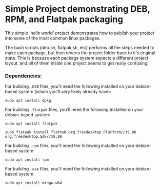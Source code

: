 # Simple Project demonstrating DEB, RPM, and Flatpak packaging

This simple 'hello world' project demonstrates how to publish
your project into some of the most common linux packages.

The bash scripts (deb.sh, flatpak.sh, etc) performs all the steps
needed to make each package, but then reverts the project folder
back to it's original state. This is because each package system
expects a different project layout, and all of them inside one 
project seems to get really confusing.

### Dependencies:

For building `.DEB` files, you'll need the following installed on your
debian-based system (which you'll very likely already have):

```
sudo apt install dpkg
```

For building `.flatpak` files, you'll need the following installed on 
your debian-based system:

```
sudo apt install flatpak 

sudo flatpak install flathub org.freedesktop.Platform//19.08 org.freedesktop.Sdk//19.08
```

For building `.rpm` files, you'll need the following installed on your
debian-based system:

```
sudo apt install rpm
```

For building `.exe` files, you'll need the following installed on your
debian-based system:

```
sudo apt install mingw-w64
```